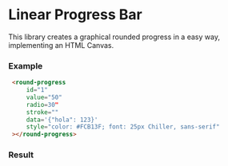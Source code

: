 # Linear Progress Bar
This library creates a graphical rounded progress in a easy way, implementing an HTML Canvas.

### Example
```HTML
 <round-progress
     id="1"
     value="50"
     radio=30"
     stroke=""
     data='{"hola": 123}'
     style="color: #FCB13F; font: 25px Chiller, sans-serif"
 ></round-progress>
```

### Result
![]()
